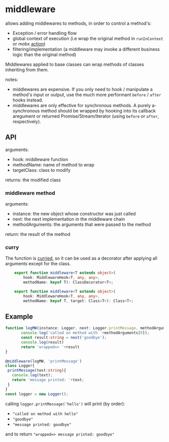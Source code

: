 # middleware

allows adding middlewares to methods, in order to control a method's:
 - Exception / error handling flow
 - global context of execution (i.e wrap the original method in `runInContext` or mobx [action](https://mobx.js.org/refguide/action.html))
 - filtering/implementation (a middleware may invoke a different business logic than the original method)

Middlewares applied to base classes can wrap methods of classes inheriting from them.

notes:
 - middlewares are expensive. If you only need to hook / manipulate a method's input or output, use the much more performant `before` / `after` hooks instead.
 - middlewares are only effective for synchronous methods. A purely a-synchronous method should be wrapped by hooking into its callback aregument or returned Promise/Stream/Iterator (using `before` or `after`, respectively).

## API

arguments:
- hook: middleware function
- methodName: name of method to wrap
- targetClass: class to modify

returns: the modified class

### middleware method

arguments:
- instance: the new object whose constructor was just called
- next: the next implementation in the middleware chain
- methodArguments: the arguments that were passed to the method

return: the result of the method

### curry
The function is [curried](https://lodash.com/docs#curry), so it can be used as a decorator after applying all arguments except for the class.

```ts
    export function middleware<T extends object>(
        hook: MiddlewareHook<T, any, any>,
        methodName: keyof T): ClassDecorator<T>;

    export function middleware<T extends object>(
        hook: MiddlewareHook<T, any, any>,
        methodName: keyof T, target: Class<T>): Class<T>;
 ```

## Example
 ```ts
function logMW(instance: Logger, next: Logger.printMessage, methodArguments){
        console.log('called on method with '+methodArguments[0]);
        const result:string = next('goodbye');
        console.log(result)
        return 'wrapped=> '+result
}
  
@middleware(logMW, 'printMessage')
class Logger{
  printMessage(text:string){
    console.log(text);
    return 'message printed: '+text;
  }
}
const logger = new Logger();
```
calling `logger.printMessage('hello')` will print (by order):
 - `"called on method with hello"`
 - `"goodbye"`
 - `"message printed: goodbye"`
 
and to return `"wrapped=> message printed: goodbye"`
